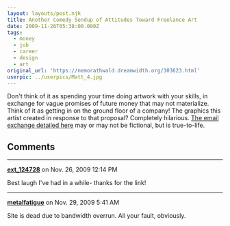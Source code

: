 ```yaml
---
layout: layouts/post.njk
title: Another Comedy Sendup of Attitudes Toward Freelance Art
date: 2009-11-26T05:38:00.000Z
tags:
  - money
  - job
  - career
  - design
  - art
original_url: 'https://nemorathwald.dreamwidth.org/303623.html'
userpic: ../userpics/Matt_4.jpg
---
```

Don't think of it as spending your time doing artwork with your skills, in exchange for vague promises of future money that may not materialize. Think of it as getting in on the ground floor of a company! The graphics this artist created in response to that proposal? Completely hilarious. [The email exchange detailed here](http://www.27bslash6.com/p2p.html) may or may not be fictional, but is true-to-life.

## Comments

---

**[ext_124728](https://www.dreamwidth.org/users/ext_124728)** on Nov. 26, 2009 12:14 PM

Best laugh I've had in a while- thanks for the link!

---

**[metalfatigue](https://www.dreamwidth.org/users/metalfatigue)** on Nov. 29, 2009 5:41 AM

Site is dead due to bandwidth overrun. All your fault, obviously.
